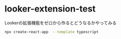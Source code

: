 # looker-extension-test

Lookerの拡張機能をゼロから作るとどうなるかやってみる

```bash
npx create-react-app  --template typescript
```

